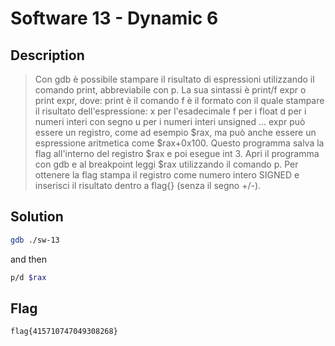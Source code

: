 # Software 13 - Dynamic 6

## Description
> Con gdb è possibile stampare il risultato di espressioni utilizzando il comando print, abbreviabile con p.
La sua sintassi è print/f expr o print expr, dove:
print è il comando
f è il formato con il quale stampare il risultato dell'espressione:
x per l'esadecimale
f per i float
d per i numeri interi con segno
u per i numeri interi unsigned
...
expr può essere un registro, come ad esempio $rax, ma può anche essere un espressione aritmetica come $rax+0x100.
Questo programma salva la flag all'interno del registro $rax e poi esegue int 3.
Apri il programma con gdb e al breakpoint leggi $rax utilizzando il comando p.
Per ottenere la flag stampa il registro come numero intero SIGNED e inserisci il risultato dentro a flag{} (senza il segno +/-).

## Solution
```sh
gdb ./sw-13
```
and then
```sh
p/d $rax
```

## Flag
`flag{415710747049308268}`


